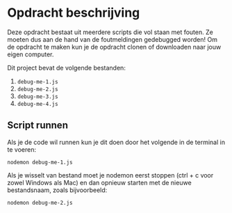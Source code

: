 # Opdracht beschrijving

Deze opdracht bestaat uit meerdere scripts die vol staan met fouten. Ze moeten dus aan de hand van de foutmeldingen gedebugged worden! Om de opdracht te maken kun je de opdracht clonen of downloaden naar jouw eigen computer.

Dit project bevat de volgende bestanden:

1. `debug-me-1.js`
2. `debug-me-2.js`
3. `debug-me-3.js`
4. `debug-me-4.js`

## Script runnen
Als je de code wil runnen kun je dit doen door het volgende in de terminal in te voeren:

`nodemon debug-me-1.js`

Als je wisselt van bestand moet je nodemon eerst stoppen (ctrl + c voor zowel Windows als Mac) en dan opnieuw starten met de nieuwe bestandsnaam, zoals bijvoorbeeld:

`nodemon debug-me-2.js`